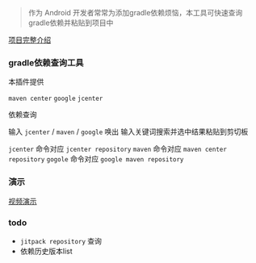 > 作为 Android 开发者常常为添加gradle依赖烦恼，本工具可快速查询gradle依赖并粘贴到项目中

[项目完整介绍](https://juejin.im/post/5e37d6b06fb9a02fb96566ba)

### gradle依赖查询工具

本插件提供

 `maven center` 
 `google`
 `jcenter`

依赖查询

输入 `jcenter` / `maven` / `google` 唤出 输入关键词搜索并选中结果粘贴到剪切板

`jcenter` 命令对应 `jcenter repository`
`maven` 命令对应 `maven center repository`
`gogole` 命令对应 `google maven repository`


### 演示

[视频演示](https://www.bilibili.com/video/av86491319/?p=2)

### todo

- `jitpack repository` 查询
- 依赖历史版本list

